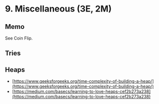 # 9. Miscellaneous \(3E, 2M\)

## Memo 

See Coin Flip. 

## Tries

## Heaps

* [https://www.geeksforgeeks.org/time-complexity-of-building-a-heap/](https://www.geeksforgeeks.org/time-complexity-of-building-a-heap/)
* [https://medium.com/basecs/learning-to-love-heaps-cef2b273a238](https://medium.com/basecs/learning-to-love-heaps-cef2b273a238)

